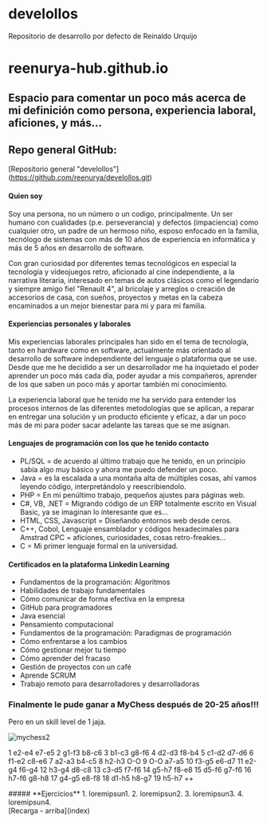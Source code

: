 # develollos
Repositorio de desarrollo por defecto de Reinaldo Urquijo
# reenurya-hub.github.io
## Espacio para comentar un poco más acerca de mi definición como persona, experiencia laboral, aficiones, y más...

## Repo general GitHub:
[Repositorio general "develollos"] (https://github.com/reenurya/develollos.git) 

#### Quien soy

Soy una persona, no un número o un codigo, principalmente. Un ser humano con cualidades (p.e. perseverancia) y defectos (impaciencia) como cualquier otro,
un padre de un hermoso niño, esposo enfocado en la familia, tecnólogo de sistemas con más de 10 años de experiencia en informática
y más de 5 años en desarrollo de software.

Con gran curiosidad por diferentes temas tecnológicos en especial la tecnología y videojuegos retro, aficionado al cine 
independiente, a la narrativa literaria, interesado en temas de autos clásicos como el legendario y siempre amigo fiel "Renault 4", 
al bricolaje y arreglos o creación de accesorios de casa, con sueños, proyectos y metas en la cabeza 
encaminados a un mejor bienestar para mi y para mi familia.

#### Experiencias personales y laborales

Mis experiencias laborales principales han sido en el tema de tecnología, tanto en hardware como en software, actualmente más
orientado al desarrollo de software independiente del lenguaje o plataforma que se use. Desde que me he decidido a ser un 
desarrollador me ha inquietado el poder aprender un poco más cada día, poder ayudar a mis compañeros, aprender de los que saben
un poco más y aportar también mi conocimiento.

La experiencia laboral que he tenido me ha servido para entender los procesos internos de las diferentes metodologías que se aplican,
a reparar en entregar una solución y un producto eficiente y eficaz, a dar un poco más de mi para poder sacar adelante las tareas
que se me asignan.


#### Lenguajes de programación con los que he tenido contacto

* PL/SQL = de acuerdo al último trabajo que he tenido, en un principio sabía algo muy básico y ahora me puedo defender un poco.
* Java = es la escalada a una montaña alta de múltiples cosas, ahí vamos leyendo código, interpretándolo y reescribiendolo.
* PHP = En mi penúltimo trabajo, pequeños ajustes para páginas web.
* C#, VB, .NET = Migrando código de un ERP totalmente escrito en Visual Basic, ya se imaginan lo interesante que es...
* HTML, CSS, Javascript = Diseñando entornos web desde ceros.
* C++, Cobol, Lenguaje ensamblador y códigos hexadecimales para Amstrad CPC = aficiones, curiosidades, cosas retro-freakies...
* C = Mi primer lenguaje formal en la universidad.

#### Certificados en la plataforma Linkedin Learning
* Fundamentos de la programación: Algoritmos
* Habilidades de trabajo fundamentales
* Cómo comunicar de forma efectiva en la empresa
* GitHub para programadores
* Java esencial
* Pensamiento computacional
* Fundamentos de la programación: Paradigmas de programación
* Cómo enfrentarse a los cambios
* Cómo gestionar mejor tu tiempo
* Cómo aprender del fracaso
* Gestión de proyectos con un café
* Aprende SCRUM
* Trabajo remoto para desarrolladores y desarrolladoras


### Finalmente le pude ganar a MyChess después de 20-25 años!!!
Pero en un skill level de 1 jaja.

![mychess2](https://user-images.githubusercontent.com/5332593/118384831-1596e380-b5cf-11eb-9029-68ef6e1fb6cd.jpg)

1 e2-e4 e7-e5
2 g1-f3 b8-c6
3 b1-c3 g8-f6
4 d2-d3 f8-b4
5 c1-d2 d7-d6
6 f1-e2 c8-e6
7 a2-a3 b4-c5
8 h2-h3 O-O
9 O-O a7-a5
10 f3-g5 e6-d7
11 e2-g4 f6-g4
12 h3-g4 d8-c8
13 c3-d5 f7-f6
14 g5-h7 f8-e8
15 d5-f6 g7-f6
16 h7-f6 g8-h8
17 g4-g5 e8-f8
18 d1-h5 h8-g7
19 h5-h7 ++


<div class='Esto es un div puesto a proposito' markdown='1'>
##### **Ejercicios**
1. loremipsun1.
2. loremipsun2.
3. loremipsun3.
4. loremipsun4.
</div>
[Recarga - arriba](index)

